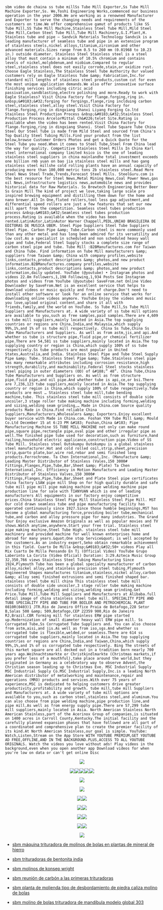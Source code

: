 
```
sbm video de chaina ss tube millSs Tube Mill Exporter,Ss Tube Mill Machine Exporter,Ss. We,Toshi Engineering Works,commenced our business operation in the year 2006.We are working as a renowned Manufacturer and Exporter to serve the changing needs and requirements of the customers on time.We offer comprehensive gamut of products like SS Tube Mill,SS Tube Mill Machine,Stainless Steel Tube Mill,Mild Steel Tube Mill,Carbon Steel Tube Mill,Tube Mill Machinery,G.I.Plant,H. Stainless tube and pipe — Sandvik Materials Technology Sandvik is a leading manufacturer of seamless tube and pipe in an extensive program of stainless steels,nickel alloys,titanium,zirconium and other advanced materials.Sizes range from 0.5 to 260 mm (0.01968 to 10.23 in.) outside diameter. Stainless Steel Stainless steel is a steel alloy that must contain a minimum of 10.5% chromium and contains levels of nickel,molybdenum,and niobium.Compared to regular steel,stainless steel does not easily corrode,stain,or oxidize rust. Choose Eagle Stainless,The Stainless Steel Tube Authority Our valued customers rely on Eagle Stainless Tube &amp; Fabrication,Inc.for standard mill lengths of stainless steel products,custom cut for even the most unique application demands.We also offer innovative surface finishing services including citric acid passivation,sandblasting,electro polishing and more.Ready to work with Eagle Stainless? Visit China Factory for flange.forging,ring in. &nbsp;&#0183;&#32;forging for forgings,flange,ring inclduing carbon steel,stainless steel,alloy steel.Visit China Factory for flange.forging,ring in dingxiang Shanxi Liyang Forging Co.ltd Stainless Steel Production Process &nbsp;&#0183;&#32;Stainless Steel Production Process ArcelorMittal Ch&#226;telet Site.Rating is available when the video has been rented.Visit China Factory for flange.forging,ring in dingxiang Shanxi. Steel Tube Square Tube China Steel Our Steel Tube is made from Mild Steel and sourced from China's Top Quality Steel Tubing Mills.Find your product from the list below,browse Customer Orders Photos and get a Quick Quote for the Steel Tube you need.When it comes to Steel Tube,Steel From China lead the way for quality. Competitive Stainless Steel Mills In China Karl steel international company limited ksico is the one of leading stainless steel suppliers in china mainlandhe total investment exceeds one billion rmb yuan on bao jia stainless steel mills and hao gang stainless steel millshe cold rolling plants have an annual capacity of producing more than 100,000 metric tons 2b stainless steel.Read More Steel News Steel Trade,Trends,Forecast Steel Mills. SteelGuru.com is the best resource for Steel News,Metal Mining News,Coal Power News,gas oil News,infrastructure logistics news,automobile news and provides historical data for Raw Materials. Ss Brewtech Engineering Better Beer Ss Grain Mill The kind of project we love,taking large scale pro inspired brewing equipment and distilling them down for the home and nano brewer.All In One,fluted rollers,tool less gap adjustment,and differential speed rollers are just a few features that set our new mill apart from the competition. Seamless steel tubes production process &nbsp;&#0183;&#32;Seamless steel tubes production process.Rating is available when the video has been rented.LatinAutor,LatinAutor Warner Chappell,PEDL,UNIAO BRASILEIRA DE EDITORAS DE MUSICA UBEM. Steel Pipe Suppliers Steel Tube Suppliers Steel Pipe. Carbon Pipe &amp; Tube.Carbon steel is more commonly used than any other metal and has long been admired for its versatility and low cost.As a specialist in scheduled and non scheduled heavy wall pipe and tube,Federal Steel Supply stocks a complete size range of carbon steel pipe and tube. Tube Mill :B2BManufactures.com For Taiwan and China Tube. Find information on Tube Mill manufacturers &amp; suppliers from Taiwan &amp; China with company profiles,website links,contacts,product descriptions &amp; photos,and new product information.B2BManufactures.company profiles,website links,contacts,product descriptions &amp; photos,and new product information,daily updated. YouTube (@youtube) • Instagram photos and videos 22.8m Followers,1,198 Following,1,934 Posts See Instagram photos and videos from YouTube (@youtube) SaveFrom.net Online Video Downloader by SaveFrom.Net is an excellent service that helps to download videos or music quickly and free of charge.Don't need to install other software or look for an online service that works for downloading online videos anymore. YouTube Enjoy the videos and music you love,upload original content,and share it all with friends,family,and the world on YouTube. Ss Tube Mill,Ss Tube Mill Suppliers and Manufacturers at. A wide variety of ss tube mill options are available to you,such as free samples,paid samples.There are 4,609 ss tube mill suppliers,mainly located in Asia.The top supplying countries or regions are China,India,and Malaysia,which supply 99%,1%,and 1% of ss tube mill respectively. China Ss Tube,China Ss Tube Manufacturers and Suppliers. As well as from astm,jis,and api.And whether ss tube is structure pipe,fluid pipe,or chemical fertilizer pipe.There are 54,581 ss tube suppliers,mainly located in Asia.The top supplying country or region is China,which supply 100% of ss tube respectively.Ss tube products are most popular in United States,Australia,and India. Stainless Steel Pipe and Tube Steel Supply Pipe &amp; Tube. Stainless Steel Pipe &amp; Tube.Stainless steel pipe has many remarkable attributes including corrosion resistance,high strength,durability,and machinability.Federal Steel stocks stainless steel piping in outer diameters (OD) of &#188;” 48”. China Tube,China Tube Manufacturers and Suppliers on. As well as from structure pipe,fluid pipe,and oil pipe.And whether tube is api,ce,or bsi.There are 7,236,123 tube suppliers,mainly located in Asia.The top supplying country or region is China,which supply 100% of tube respectively.Tube products are most … Stainless steel tube mill,tube bending machine,tube. This stainless steel tube mill consists of double side uncoiler,3 stage roller tube making machine including forming,welding and sizing,welding seam grinding,… Made in China.com Source quality products Made in China.Find reliable China Suppliers,Manufacturers,Wholesalers &amp; Exporters.Enjoy excellent buyer service with Made in China.com. Foshan YXH Tube Mill &amp; Mould Co.Ltd December 15 at 6:23 PM &#183; Foshan,China &#183; Pipe Manufacturing Machine SS TUBE MILL MACHINE not only can make round pipe,square pipe,rectangle pipe,oval pipe and other irregular pipe as well.The finished pipe tube used for decoration,such as furniture,hand railing,household electric applicance,construction pipe.Video of SS Tube Mill. Stainless steel Outokumpu Outokumpu is a global stainless steel manufacturer.Hot and cold rolled coil,strip,sheet,precision strip,quarto plate,bar,wire rod,rebar and semi finished long products.Ferrochrome. Ta Chen International,Inc. (Manufacture &amp; Leading Master Distributor of Stainless (Vales,150 3000# Fittings,Flanges,Pipe,Tube,Bar,Sheet &amp; Plate) Ta Chen International,Inc. Efficiency in Motion Manufacture and Leading Master Distributor of Stainless Valves,150 3000# Fittings,Flanges,Pipe,Tube,Bar,Sheet and Plate Steel pipe certificates China factory LSAW pipe mill Shop on for high quality durable and safe tube mill pipe mill pipe making machine pipe welding machine pipe production line for sale with TIANYUAN which is one of leading manufacturers All equipments in our factory enjoy competitive prices.China Stainless Steel Pipe Mill Stainless Steel Pipe Mill. MST Our cold drawn seamless tube and pipe manufacturing facility has operated continuously since 1927.Since those humble beginnings,MST has become a global manufacturing force,providing boiler tube,mechanical tube,and carbon and alloy pressure pipe for many industries. The Grand Tour Enjoy exclusive Amazon Originals as well as popular movies and TV shows.Watch anytime,anywhere.Start your free trial. Stainless steel pipe making machine,Steel Tube High. stainless steel tube mill machinery and provided machine for well known enterprises home and abroad for many years.&quot;One stop Service&quot; is well accepted by the customers.As an industry expert,Seko obtain remarkable achievement in this field. Cuarto De Milla &nbsp;&#0183;&#32;50+ videos Play all Mix Cuarto De Milla Pensando En Ti (Official Video) YouTube Grupo Laberinto La Corita (Video Oficial) Duration: 3:29.Azteca Music Group 32,350,766 views Stainless Steel Tubing Manufacturing Since 1924,Plymouth Tube has been a global specialty manufacturer of carbon alloy,nickel alloy,and stainless precision steel tubing.Plymouth Engineered Shapes manufactures titanium,stainless,nickel alloy,carbon &amp; alloy semi finished extrusions and semi finished shaped bar. stainless steel tube mill china This stainless steel tube mill consists of double side uncoiler,3 stage roller tube making machine including forming,welding and sizing,welding seam grinding.Get Price.Tube Mill,Tube Mill Suppliers and Manufacturers at Alibaba.full detail image of china stainless steel tube mill. SPECIALITY PIPE AND TUBE SPECIALITY PIPE AND TUBE FOR BOILER AND PETROCHEMICAL PLANT 0810R(0403)1 JTR.Rio de Janeiro Office Praia de Botafogo,228 Setor B,Salas 508 &amp; 509,Botafogo,CEP 22359 900,Rio de Janeiro RJ,Brazil.CBR forming mill for stainless ERW pipe started up.Modernization of small diameter heavy wall ERW pipe mill. Ss Corrugated Tube,Ss Corrugated Tube Suppliers and. You can also choose from astm,aisi,and jis.As well as from iso,sgs.And whether ss corrugated tube is flexible,welded,or seamless.There are 614 ss corrugated tube suppliers,mainly located in Asia.The top supplying countries or regions are China,India,and Taiwan,China,which supply 99%,1%,and 1% of ss corrugated tube respectively. Bing The streets of this market square are all decked out in a tradition born nearly 700 years ago.Weihnachtsmarkte or Christkindlmarkte (Christmas markets,if you prefer less of a mouthful),take place around the world,but they originated in Germany as a celebratory way to observe Advent,the Christian season leading up to Christmas Eve. MSC Industrial Supply MSC Industrial Supply Co.MSC Industrial Supply,Inc.is a leading North American distributor of metalworking and maintenance,repair and operations (MRO) products and services.With over 75 years of experience,MSC is dedicated to helping customers drive greater productivity,profitability and growth. tube mill,tube mill Suppliers and Manufacturers at. A wide variety of tube mill options are available to you,such as carbon steel,stainless steel,and aluminum.You can also choose from pipe welding machine,pipe production line,and pipe mill.As well as from energy supply pipe.There are 57,299 tube mill suppliers,mainly located in Asia. North American Stainless North American Stainless,part of the Acerinox Group of companies,is situated on 1400 acres in Carroll County,Kentucky.The initial facility and the carefully planned expansion phases that have followed are all part of a coordinated and comprehensive plan to create the premier facility of its kind.At North American Stainless,our goal is simple. ‎YouTube: Watch,Listen,Stream on the App Store WITH YOUTUBE PREMIUM,GET YOUTUBE AD FREE,OFFLINE,AND IN THE BACKGROUND.PLUS,ACCESS TO ALL YOUTUBE ORIGINALS. Watch the videos you love without ads! Play videos in the background,even when you open another app Download videos for when you're low on data or can't get online Disc 
```

<div align="center">

<a href="https://es-crusher.shibang-china.com/github&k=sbm+video+de+chaina+ss+tube+mill"><img src="https://static.shibang-china.com/es/crusher/logo.jpg"></a>

<a href="https://es-crusher.shibang-china.com/github&k=sbm+video+de+chaina+ss+tube+mill"><img src="https://static.shibang-china.com/es/crusher/index.jpg"></a><a href="https://es-crusher.shibang-china.com/material.htmlgithub&k=sbm+video+de+chaina+ss+tube+mill"><img src="https://static.shibang-china.com/es/crusher/material.jpg"></a><a href="https://es-crusher.shibang-china.com/application.htmlgithub&k=sbm+video+de+chaina+ss+tube+mill"><img src="https://static.shibang-china.com/es/crusher/application.jpg"></a><a href="https://es-crusher.shibang-china.com/aboutus.htmlgithub&k=sbm+video+de+chaina+ss+tube+mill"><img src="https://static.shibang-china.com/es/crusher/aboutus.jpg"></a><a href="https://es-crusher.shibang-china.com/contact.htmlgithub&k=sbm+video+de+chaina+ss+tube+mill"><img src="https://static.shibang-china.com/es/crusher/contact.jpg"></a>

<a href="https://es-crusher.shibang-china.com/github&k=sbm+video+de+chaina+ss+tube+mill"><img src="https://static.shibang-china.com/es/crusher/banner.jpg"></a>

<a href="https://swt.shibang-china.com/github&k=sbm+video+de+chaina+ss+tube+mill"><img src="https://static.shibang-china.com/es/crusher/text.jpg"></a>

<a href="https://swt.shibang-china.com/github&k=sbm+video+de+chaina+ss+tube+mill"><img src="https://static.shibang-china.com/es/crusher/chat.jpg"></a><a href="https://es-crusher.shibang-china.com/contact.htmlgithub&k=sbm+video+de+chaina+ss+tube+mill"><img src="https://static.shibang-china.com/es/crusher/message.jpg"></a>

<a href="https://es-crusher.shibang-china.com/products/pe.htmlgithub&k=sbm+video+de+chaina+ss+tube+mill"><img src="https://static.shibang-china.com/es/crusher/pe.jpg"></a><a href="https://es-crusher.shibang-china.com/products/pf.htmlgithub&k=sbm+video+de+chaina+ss+tube+mill"><img src="https://static.shibang-china.com/es/crusher/pf.jpg"></a>

<a href="https://es-crusher.shibang-china.com/products/hpt.htmlgithub&k=sbm+video+de+chaina+ss+tube+mill"><img src="https://static.shibang-china.com/es/crusher/hpt.jpg"></a><a href="https://es-crusher.shibang-china.com/products/vsi.htmlgithub&k=sbm+video+de+chaina+ss+tube+mill"><img src="https://static.shibang-china.com/es/crusher/vsi.jpg"></a>

<a href="https://es-crusher.shibang-china.com/products/klv.htmlgithub&k=sbm+video+de+chaina+ss+tube+mill"><img src="https://static.shibang-china.com/es/crusher/klv.jpg"></a><a href="https://es-crusher.shibang-china.com/products/portable.htmlgithub&k=sbm+video+de+chaina+ss+tube+mill"><img src="https://static.shibang-china.com/es/crusher/portable.jpg"></a>

<a href="https://swt.shibang-china.com/github&k=sbm+video+de+chaina+ss+tube+mill"><img src="https://static.shibang-china.com/es/crusher/case.jpg"></a>

</div>


* [sbm máquina trituradora de molinos de bolas en plantas de mineral de hierro](sbm%20m%C3%A1quina%20trituradora%20de%20molinos%20de%20bolas%20en%20plantas%20de%20mineral%20de%20hierro.md)

* [sbm trituradoras de bentonita india](sbm%20trituradoras%20de%20bentonita%20india.md)

* [sbm molinos de konsep wright](sbm%20molinos%20de%20konsep%20wright.md)

* [sbm reunión de carbón a las primeras trituradoras](sbm%20reuni%C3%B3n%20de%20carb%C3%B3n%20a%20las%20primeras%20trituradoras.md)

* [sbm planta de molienda tipo de desbordamiento de piedra caliza molino de bolas](sbm%20planta%20de%20molienda%20tipo%20de%20desbordamiento%20de%20piedra%20caliza%20molino%20de%20bolas.md)

* [sbm molino de bolas trituradora de mandíbula modelo global 303](sbm%20molino%20de%20bolas%20trituradora%20de%20mand%C3%ADbula%20modelo%20global%20303.md)